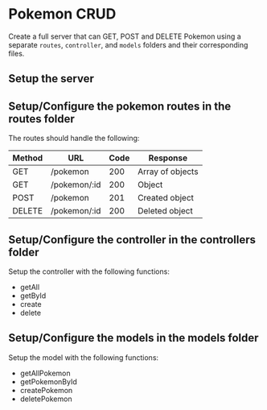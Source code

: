 # Pokemon CRUD

Create a full server that can GET, POST and DELETE Pokemon using a separate `routes`, `controller`, and `models` folders and their corresponding files. 

## Setup the server

## Setup/Configure the pokemon routes in the routes folder

The routes should handle the following:

| Method | URL       | Code | Response         |
| ------ | --------- | ---- | ---------------- |
| GET    | /pokemon     | 200  | Array of objects |
| GET    | /pokemon/:id | 200  | Object           |
| POST   | /pokemon     | 201  | Created object   |
| DELETE | /pokemon/:id | 200  | Deleted object   |

## Setup/Configure the controller in the controllers folder

Setup the controller with the following functions:

- getAll
- getById
- create
- delete

## Setup/Configure the models in the models folder

Setup the model with the following functions:

- getAllPokemon
- getPokemonById
- createPokemon
- deletePokemon
